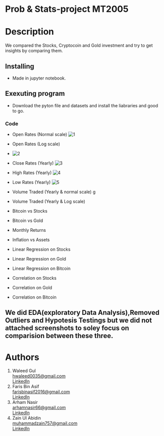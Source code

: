 # Prob & Stats-project MT2005
# Description
We compared the Stocks, Cryptocoin and Gold investment and try to get insights by comparing them.  
## Installing ##
* Made in jupyter notebook.
## Exexuting program ##
* Download the pyton file and datasets and install the liabraries and good to go.
### Code ###
* Open Rates (Normal scale)
![1](https://user-images.githubusercontent.com/84980384/185658972-37103f0e-bd6e-4d48-92ca-ef37dc957bc1.png)
* Open Rates (Log scale) 
* ![2](https://user-images.githubusercontent.com/84980384/185659006-284d2042-4e18-43ca-ae9d-0db11ce14b38.png)

* Close Rates (Yearly) 
![3](https://user-images.githubusercontent.com/84980384/185659364-8a136d01-ec89-4063-a0d1-30cf1dffb861.png)
* High Rates (Yearly) 
![4](https://user-images.githubusercontent.com/84980384/185659373-c86d45ef-02df-492f-9282-5373a0a3657c.png)
* Low Rates (Yearly) 
![5](https://user-images.githubusercontent.com/84980384/185659389-57530c81-0bfd-4322-9e7b-2737b5345ca2.png)
* Volume Traded (Yearly & normal scale) g
* Volume Traded (Yearly & Log scale) 
* Bitcoin vs Stocks
* Bitcoin vs Gold
* Monthly Returns
* Inflation vs Assets
* Linear Regression on Stocks
* Linear Regression on Gold
* Linear Regression on Bitcoin
* Correlation on Stocks
* Correlation on Gold
* Correlation on Bitcoin
## We did EDA(exploratory Data Analysis),Removed Outliers and Hypotesis Testings but we did not attached screenshots to soley focus on comparision between these three. 

# Authors
1. ​Waleed Gul<br> 
 ​hwaleed0035@gmail.com<br> 
 ​[​LinkedIn​](https://www.linkedin.com/in/waleedgul92/)
2. Faris Bin Asif\
   farisbinasif2016@gmail.com\
   [​LinkedIn​](https://www.linkedin.com/in/faris-asif-523396199//)
3. Arham Nasir\
   arhamnasir66@gmail.com\
   [​LinkedIn​](https://www.linkedin.com/in/arham-nasir-365137217//)
4. Zain Ul Abidin\
   muhammadzain757@gmail.com\
   [​LinkedIn​](https://www.linkedin.com/in/muhammad-zain-ul-abiddin-83194a201//)
   
